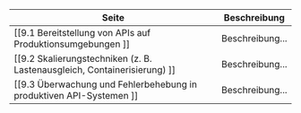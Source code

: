 | Seite | Beschreibung |
| ----------- | ----------- |
| [[9.1 Bereitstellung von APIs auf Produktionsumgebungen  ]] | Beschreibung... |
| [[9.2 Skalierungstechniken (z. B. Lastenausgleich, Containerisierung)  ]] | Beschreibung... |
| [[9.3 Überwachung und Fehlerbehebung in produktiven API-Systemen  ]] | Beschreibung... |